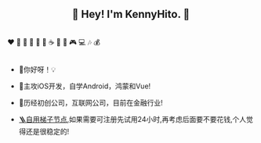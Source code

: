 <h2 align="center">👋 Hey! I'm KennyHito. 🐘</h2>
<br />
❤️ 🍦 🍓 🍉 🍋 🥛 ☕ 🍗 🍟 🎮 💻 🎶 💰
<br />
<br />

- 🔭你好呀！💡

- 🤔主攻iOS开发，自学Android，鸿蒙和Vue!

- 🍋历经初创公司，互联网公司，目前在金融行业!

- [🪜自用梯子节点](https://goooo.huajic.cfd/auth/register?code=d39H),如果需要可注册先试用24小时,再考虑后面要不要花钱,个人觉得还是很稳定的!
